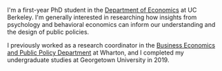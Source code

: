 I'm a first-year PhD student in the [Department of Economics](https://www.econ.berkeley.edu/) at UC Berkeley. I'm generally interested in researching how insights from psychology and behavioral economics can inform our understanding and the design of public policies.

I previously worked as a research coordinator in the [Business Economics and Public Policy Department](https://bepp.wharton.upenn.edu/) at Wharton, and I completed my undergraduate studies at Georgetown University in 2019.
